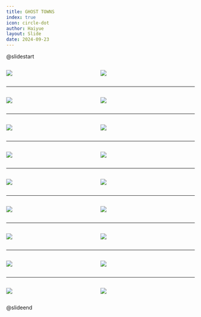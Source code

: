 ```yaml
---
title: GHOST TOWNS
index: true
icon: circle-dot
author: Haiyue
layout: Slide
date: 2024-09-23
---
```

 
@slidestart

<div style="display:flex">
<div style="flex:1">

![](https://raw.githubusercontent.com/yclord/reading/refs/heads/master/english/Level-O/GHOST%20TOWNS/001.webp)
</div>
<div style="flex:1">

![](https://raw.githubusercontent.com/yclord/reading/refs/heads/master/english/Level-O/GHOST%20TOWNS/002.webp)
</div>
</div>

---

<div style="display:flex">
<div style="flex:1">

![](https://raw.githubusercontent.com/yclord/reading/refs/heads/master/english/Level-O/GHOST%20TOWNS/003.webp)
</div>
<div style="flex:1">

![](https://raw.githubusercontent.com/yclord/reading/refs/heads/master/english/Level-O/GHOST%20TOWNS/004.webp)
</div>
</div>

---

<div style="display:flex">
<div style="flex:1">

![](https://raw.githubusercontent.com/yclord/reading/refs/heads/master/english/Level-O/GHOST%20TOWNS/005.webp)
</div>
<div style="flex:1">

![](https://raw.githubusercontent.com/yclord/reading/refs/heads/master/english/Level-O/GHOST%20TOWNS/006.webp)
</div>
</div>

---

<div style="display:flex">
<div style="flex:1">

![](https://raw.githubusercontent.com/yclord/reading/refs/heads/master/english/Level-O/GHOST%20TOWNS/007.webp)
</div>
<div style="flex:1">

![](https://raw.githubusercontent.com/yclord/reading/refs/heads/master/english/Level-O/GHOST%20TOWNS/008.webp)
</div>
</div>

---

<div style="display:flex">
<div style="flex:1">

![](https://raw.githubusercontent.com/yclord/reading/refs/heads/master/english/Level-O/GHOST%20TOWNS/009.webp)
</div>
<div style="flex:1">

![](https://raw.githubusercontent.com/yclord/reading/refs/heads/master/english/Level-O/GHOST%20TOWNS/010.webp)
</div>
</div>

---

<div style="display:flex">
<div style="flex:1">

![](https://raw.githubusercontent.com/yclord/reading/refs/heads/master/english/Level-O/GHOST%20TOWNS/011.webp)
</div>
<div style="flex:1">

![](https://raw.githubusercontent.com/yclord/reading/refs/heads/master/english/Level-O/GHOST%20TOWNS/012.webp)
</div>
</div>

---

<div style="display:flex">
<div style="flex:1">

![](https://raw.githubusercontent.com/yclord/reading/refs/heads/master/english/Level-O/GHOST%20TOWNS/013.webp)
</div>
<div style="flex:1">

![](https://raw.githubusercontent.com/yclord/reading/refs/heads/master/english/Level-O/GHOST%20TOWNS/014.webp)
</div>
</div>

---

<div style="display:flex">
<div style="flex:1">

![](https://raw.githubusercontent.com/yclord/reading/refs/heads/master/english/Level-O/GHOST%20TOWNS/015.webp)
</div>
<div style="flex:1">

![](https://raw.githubusercontent.com/yclord/reading/refs/heads/master/english/Level-O/GHOST%20TOWNS/016.webp)
</div>
</div>

---

<div style="display:flex">
<div style="flex:1">

![](https://raw.githubusercontent.com/yclord/reading/refs/heads/master/english/Level-O/GHOST%20TOWNS/017.webp)
</div>
<div style="flex:1">

![](https://raw.githubusercontent.com/yclord/reading/refs/heads/master/english/Level-O/GHOST%20TOWNS/018.webp)
</div>
</div>

@slideend
